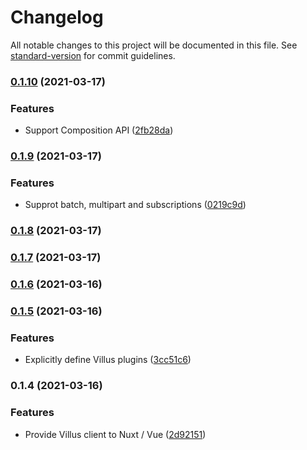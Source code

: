 # Changelog

All notable changes to this project will be documented in this file. See [standard-version](https://github.com/conventional-changelog/standard-version) for commit guidelines.

### [0.1.10](https://github.com/lewebsimple/nuxt-villus/compare/v0.1.9...v0.1.10) (2021-03-17)


### Features

* Support Composition API ([2fb28da](https://github.com/lewebsimple/nuxt-villus/commit/2fb28da1d3d17d157ba3fc89aeaa08c3a7b06860))

### [0.1.9](https://github.com/lewebsimple/nuxt-villus/compare/v0.1.8...v0.1.9) (2021-03-17)


### Features

* Supprot batch, multipart and subscriptions ([0219c9d](https://github.com/lewebsimple/nuxt-villus/commit/0219c9d5f4af365c5abc5e0cd3c67a340977f2be))

### [0.1.8](https://github.com/lewebsimple/nuxt-villus/compare/v0.1.7...v0.1.8) (2021-03-17)

### [0.1.7](https://github.com/lewebsimple/nuxt-villus/compare/v0.1.6...v0.1.7) (2021-03-17)

### [0.1.6](https://github.com/lewebsimple/nuxt-villus/compare/v0.1.5...v0.1.6) (2021-03-16)

### [0.1.5](https://github.com/lewebsimple/nuxt-villus/compare/v0.1.4...v0.1.5) (2021-03-16)


### Features

* Explicitly define Villus plugins ([3cc51c6](https://github.com/lewebsimple/nuxt-villus/commit/3cc51c6b72bed19627082670f07c4ae46ede1b71))

### 0.1.4 (2021-03-16)


### Features

* Provide Villus client to Nuxt / Vue ([2d92151](https://github.com/lewebsimple/nuxt-villus/commit/2d921515a26eed6c24ca1ddf35ad55cf3e1fb11f))
